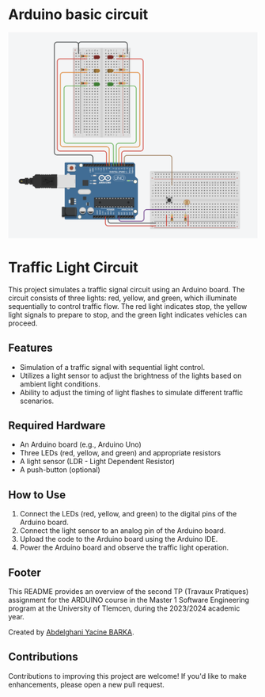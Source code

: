 # Arduino basic circuit

![minion][internal-source]

[internal-source]: TP2.png "Circuit View"


# Traffic Light Circuit

This project simulates a traffic signal circuit using an Arduino board. The circuit consists of three lights: red, yellow, and green, which illuminate sequentially to control traffic flow. The red light indicates stop, the yellow light signals to prepare to stop, and the green light indicates vehicles can proceed.

## Features

- Simulation of a traffic signal with sequential light control.
- Utilizes a light sensor to adjust the brightness of the lights based on ambient light conditions.
- Ability to adjust the timing of light flashes to simulate different traffic scenarios.

## Required Hardware

- An Arduino board (e.g., Arduino Uno)
- Three LEDs (red, yellow, and green) and appropriate resistors
- A light sensor (LDR - Light Dependent Resistor)
- A push-button (optional)

## How to Use

1. Connect the LEDs (red, yellow, and green) to the digital pins of the Arduino board.
2. Connect the light sensor to an analog pin of the Arduino board.
3. Upload the code to the Arduino board using the Arduino IDE.
4. Power the Arduino board and observe the traffic light operation.

## Footer

This README provides an overview of the second TP (Travaux Pratiques) assignment for the ARDUINO course in the Master 1 Software Engineering program at the University of Tlemcen, during the 2023/2024 academic year.

Created by [Abdelghani Yacine BARKA](https://github.com/decodevm).

## Contributions

Contributions to improving this project are welcome! If you'd like to make enhancements, please open a new pull request.
